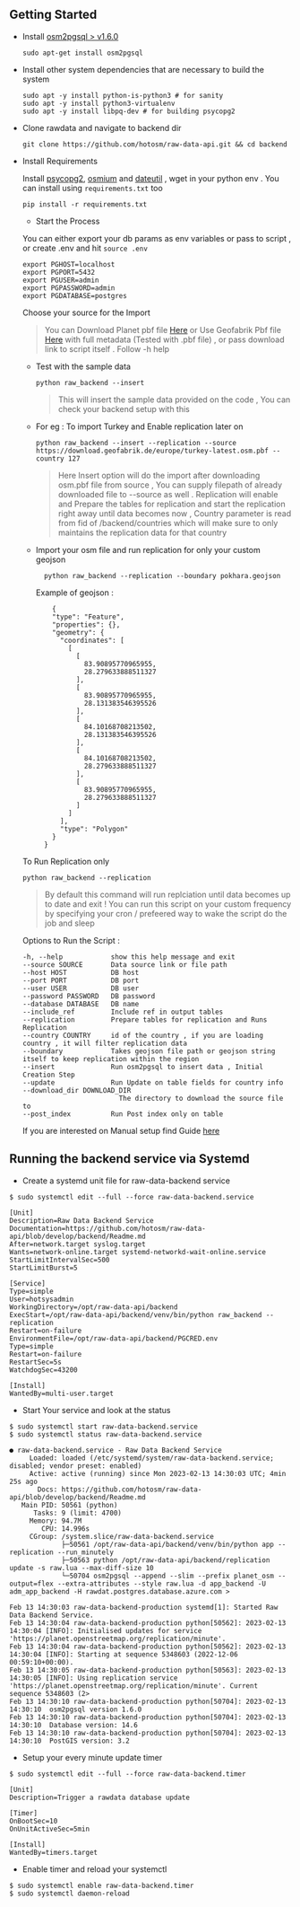 ## Getting Started

- Install [osm2pgsql > v1.6.0](https://osm2pgsql.org/doc/install.html)

  ```
  sudo apt-get install osm2pgsql
  ```

- Install other system dependencies that are necessary to build the system

  ```
  sudo apt -y install python-is-python3 # for sanity
  sudo apt -y install python3-virtualenv
  sudo apt -y install libpq-dev # for building psycopg2
  ```

- Clone rawdata and navigate to backend dir

  ```
  git clone https://github.com/hotosm/raw-data-api.git && cd backend
  ```

- Install Requirements

  Install [psycopg2](https://pypi.org/project/psycopg2/), [osmium](https://pypi.org/project/osmium/) and [dateutil](https://pypi.org/project/python-dateutil/) , wget in your python env . You can install using `requirements.txt` too

  ```
  pip install -r requirements.txt
  ```

  - Start the Process

  You can either export your db params as env variables or pass to script , or create .env and hit `source .env`

  ```
  export PGHOST=localhost
  export PGPORT=5432
  export PGUSER=admin
  export PGPASSWORD=admin
  export PGDATABASE=postgres
  ```

  Choose your source for the Import

  > You can Download Planet pbf file [Here](https://planet.osm.org/pbf/) or Use Geofabrik Pbf file [Here](https://osm-internal.download.geofabrik.de/index.html) with full metadata (Tested with .pbf file) , or pass download link to script itself . Follow -h help

  - Test with the sample data

    ```
    python raw_backend --insert
    ```

    > This will insert the sample data provided on the code , You can check your backend setup with this

  - For eg : To import Turkey and Enable replication later on

    ```
    python raw_backend --insert --replication --source https://download.geofabrik.de/europe/turkey-latest.osm.pbf --country 127
    ```

    > Here Insert option will do the import after downloading osm.pbf file from source , You can supply filepath of already downloaded file to --source as well . Replication will enable and Prepare the tables for replication and start the replication right away until data becomes now , Country parameter is read from fid of /backend/countries which will make sure to only maintains the replication data for that country

  
  - Import your osm file and run replication for only your custom geojson 

    ```
      python raw_backend --replication --boundary pokhara.geojson
    ```
    Example of geojson : 
      ```
          {
          "type": "Feature",
          "properties": {},
          "geometry": {
            "coordinates": [
              [
                [
                  83.90895770965955,
                  28.279633888511327
                ],
                [
                  83.90895770965955,
                  28.131383546395526
                ],
                [
                  84.10168708213502,
                  28.131383546395526
                ],
                [
                  84.10168708213502,
                  28.279633888511327
                ],
                [
                  83.90895770965955,
                  28.279633888511327
                ]
              ]
            ],
            "type": "Polygon"
          }
        }
      ```


  To Run Replication only

  ```
  python raw_backend --replication
  ```

  > By default this command will run replciation until data becomes up to date and exit ! You can run this script on your custom frequency by specifying your cron / prefeered way to wake the script do the job and sleep



  Options to Run the Script :

  ```
  -h, --help            show this help message and exit
  --source SOURCE       Data source link or file path
  --host HOST           DB host
  --port PORT           DB port
  --user USER           DB user
  --password PASSWORD   DB password
  --database DATABASE   DB name
  --include_ref         Include ref in output tables
  --replication         Prepare tables for replication and Runs Replication
  --country COUNTRY     id of the country , if you are loading country , it will filter replication data
  --boundary            Takes geojson file path or geojson string itself to keep replication within the region
  --insert              Run osm2pgsql to insert data , Initial Creation Step
  --update              Run Update on table fields for country info
  --download_dir DOWNLOAD_DIR
                          The directory to download the source file to
  --post_index          Run Post index only on table
  ```

  If you are interested on Manual setup find Guide [here](./Manual.md)

## Running the backend service via Systemd

- Create a systemd unit file for raw-data-backend service

```
$ sudo systemctl edit --full --force raw-data-backend.service
```

```
[Unit]
Description=Raw Data Backend Service
Documentation=https://github.com/hotosm/raw-data-api/blob/develop/backend/Readme.md
After=network.target syslog.target
Wants=network-online.target systemd-networkd-wait-online.service
StartLimitIntervalSec=500
StartLimitBurst=5

[Service]
Type=simple
User=hotsysadmin
WorkingDirectory=/opt/raw-data-api/backend
ExecStart=/opt/raw-data-api/backend/venv/bin/python raw_backend --replication
Restart=on-failure
EnvironmentFile=/opt/raw-data-api/backend/PGCRED.env
Type=simple
Restart=on-failure
RestartSec=5s
WatchdogSec=43200

[Install]
WantedBy=multi-user.target
```
- Start Your service and look at the status
```
$ sudo systemctl start raw-data-backend.service
$ sudo systemctl status raw-data-backend.service
```

```
● raw-data-backend.service - Raw Data Backend Service
     Loaded: loaded (/etc/systemd/system/raw-data-backend.service; disabled; vendor preset: enabled)
     Active: active (running) since Mon 2023-02-13 14:30:03 UTC; 4min 25s ago
       Docs: https://github.com/hotosm/raw-data-api/blob/develop/backend/Readme.md
   Main PID: 50561 (python)
      Tasks: 9 (limit: 4700)
     Memory: 94.7M
        CPU: 14.996s
     CGroup: /system.slice/raw-data-backend.service
             ├─50561 /opt/raw-data-api/backend/venv/bin/python app --replication --run_minutely
             ├─50563 python /opt/raw-data-api/backend/replication update -s raw.lua --max-diff-size 10
             └─50704 osm2pgsql --append --slim --prefix planet_osm --output=flex --extra-attributes --style raw.lua -d app_backend -U adm_app_backend -H rawdat.postgres.database.azure.com >

Feb 13 14:30:03 raw-data-backend-production systemd[1]: Started Raw Data Backend Service.
Feb 13 14:30:04 raw-data-backend-production python[50562]: 2023-02-13 14:30:04 [INFO]: Initialised updates for service 'https://planet.openstreetmap.org/replication/minute'.
Feb 13 14:30:04 raw-data-backend-production python[50562]: 2023-02-13 14:30:04 [INFO]: Starting at sequence 5348603 (2022-12-06 00:59:10+00:00).
Feb 13 14:30:05 raw-data-backend-production python[50563]: 2023-02-13 14:30:05 [INFO]: Using replication service 'https://planet.openstreetmap.org/replication/minute'. Current sequence 5348603 (2>
Feb 13 14:30:10 raw-data-backend-production python[50704]: 2023-02-13 14:30:10  osm2pgsql version 1.6.0
Feb 13 14:30:10 raw-data-backend-production python[50704]: 2023-02-13 14:30:10  Database version: 14.6
Feb 13 14:30:10 raw-data-backend-production python[50704]: 2023-02-13 14:30:10  PostGIS version: 3.2

```

- Setup your every minute update timer 
```
$ sudo systemctl edit --full --force raw-data-backend.timer
```

```
[Unit]
Description=Trigger a rawdata database update

[Timer]
OnBootSec=10
OnUnitActiveSec=5min

[Install]
WantedBy=timers.target
```

- Enable timer and reload your systemctl

```
$ sudo systemctl enable raw-data-backend.timer
$ sudo systemctl daemon-reload
```
